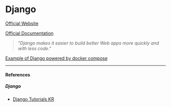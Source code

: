 # Django

[Official Website](https://www.djangoproject.com/)

[Official Documentation](https://docs.djangoproject.com/)

> *"Django makes it easier to build better Web apps more quickly and with less code."*

[Example of Django powered by docker compose](https://github.com/HoonAhn/dockercompose_django)

---

#### References

##### Django

- [Django Tutorials KR](https://docs.djangoproject.com/ko/2.0/intro/)
